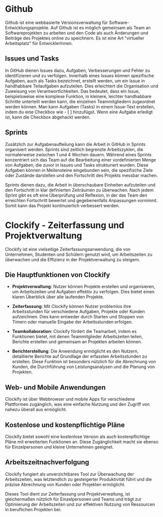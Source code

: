 # Github
Github ist eine webbasierte Versionsverwaltung für Software-Entwicklungsprojekte. Auf Github ist es möglich gemeinsam als Team an Softwareprojekten zu arbeiten und den Code als auch Änderungen und Beiträge des Projektes online zu speichnern.
Es ist eine Art "virtueller Arbeitsplatz" für EntwicklerInnen.

## Issues und Tasks
In GitHub dienen Issues dazu, Aufgaben, Verbesserungen und Fehler zu identifizieren und zu verfolgen. Innerhalb eines Issues können spezifische Aufgaben, auch als Tasks bezeichnet, erstellt werden, um ein Issue in handhabbare Teilaufgaben aufzuteilen. Dies erleichtert die Organisation und Zuweisung von Verantwortlichkeiten. Das bedeutet, dass ein Issue, beispielsweise eine komplexe Funktion, in kleinere, leichter handhabbare Schritte unterteilt werden kann, die einzelnen Teammitgliedern zugeordnet werden können. Man kann Aufgaben (Tasks) in einem Issue-Text erstellen, indem du eine Checkbox wie - [ ] hinzufügst. Wenn eine Aufgabe erledigt ist, kann die Checkbox abgehackt werden.

## Sprints

Zusätzlich zur Aufgabenaufteilung kann die Arbeit in GitHub in Sprints organisiert werden. Sprints sind zeitlich begrenzte Arbeitszyklen, die normalerweise zwischen 1 und 4 Wochen dauern. Während eines Sprints konzentriert sich das Team auf die Bearbeitung einer vordefinierten Menge von Aufgaben, die zuvor in Issues und Tasks strukturiert wurden. Diese Aufgaben können in Meilensteine eingebunden sein, die spezifische Ziele oder Zustände darstellen und den Fortschritt des Projekts messbar machen.

Sprints dienen dazu, die Arbeit in überschaubare Einheiten aufzuteilen und den Fortschritt in klar definierten Zeiträumen zu überwachen. Nach jedem Sprint gibt es oft eine Überprüfung und Reflexion, in der das Team den erreichten Fortschritt bewertet und gegebenenfalls Anpassungen vornimmt. Somit kann das Projekt kontinuierlich verbessert werden.


# Clockify - Zeiterfassung und Projektverwaltung

Clockify ist eine vielseitige Zeiterfassungsanwendung, die von Unternehmen, Studenten und Schülern genutzt wird, um Arbeitszeiten zu überwachen und die Effizienz in der Projektverwaltung zu steigern.

## Die Hauptfunktionen von Clockify

- **Projektverwaltung**: Nutzer können Projekte erstellen und organisieren, um Arbeitszeiten und Aufgaben effektiv zu verfolgen. Dies bietet einen klaren Überblick über alle laufenden Projekte.

- **Zeiterfassung**: Mit Clockify können Nutzer problemlos ihre Arbeitsstunden für verschiedene Aufgaben, Projekte oder Kunden aufzeichnen. Dies kann entweder durch Starten und Stoppen von Timern oder manuelle Eingabe der Arbeitsstunden erfolgen.

- **Teamkollaboration**: Clockify fördert die Teamarbeit, indem es Funktionen bietet, mit denen Teammitglieder Arbeitszeiten teilen, Berichte erstellen und gemeinsam an Projekten arbeiten können.

- **Berichterstellung**: Die Anwendung ermöglicht es den Nutzern, detaillierte Berichte auf Grundlage der erfassten Arbeitsstunden zu erstellen. Diese Funktion ist besonders nützlich für die Abrechnung von Kunden, die Durchführung von Leistungsanalysen und die Planung von Projekten.

## Web- und Mobile Anwendungen

Clockify ist über Webbrowser und mobile Apps für verschiedene Plattformen zugänglich, was eine einfache Nutzung und den Zugriff von nahezu überall aus ermöglicht.

## Kostenlose und kostenpflichtige Pläne

Clockify bietet sowohl eine kostenlose Version als auch kostenpflichtige Pläne mit erweiterten Funktionen an. Diese Zugänglichkeit macht sie ebenso für Einzelpersonen und kleine Unternehmen geeignet.

## Arbeitszeitnachverfolgung

Clockify fungiert als unverzichtbares Tool zur Überwachung der Arbeitszeiten, was letztendlich zu gesteigerter Produktivität führt und die präzise Abrechnung von Kunden oder Projekten ermöglicht.

Dieses Tool dient zur Zeiterfassung und Projektverwaltung, ist gleichermaßen nützlich für Einzelpersonen und Teams und trägt zur Optimierung der Arbeitszeiten und zur effektiven Nutzung von Ressourcen in beruflichen Projekten bei.
